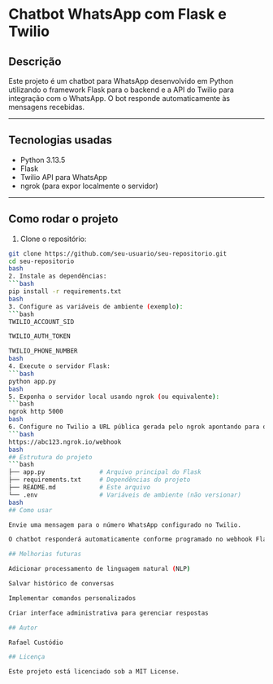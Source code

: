 # Chatbot WhatsApp com Flask e Twilio

## Descrição

Este projeto é um chatbot para WhatsApp desenvolvido em Python utilizando o framework Flask para o backend e a API do Twilio para integração com o WhatsApp. O bot responde automaticamente às mensagens recebidas.

---

## Tecnologias usadas

- Python 3.13.5
- Flask  
- Twilio API para WhatsApp  
- ngrok (para expor localmente o servidor)

---

## Como rodar o projeto

1. Clone o repositório:
```bash
git clone https://github.com/seu-usuario/seu-repositorio.git
cd seu-repositorio
bash
2. Instale as dependências:
```bash
pip install -r requirements.txt
bash
3. Configure as variáveis de ambiente (exemplo):
```bash
TWILIO_ACCOUNT_SID

TWILIO_AUTH_TOKEN

TWILIO_PHONE_NUMBER
bash
4. Execute o servidor Flask:
```bash
python app.py
bash
5. Exponha o servidor local usando ngrok (ou equivalente):
```bash
ngrok http 5000
bash
6. Configure no Twilio a URL pública gerada pelo ngrok apontando para o endpoint do webhook, por exemplo:
```bash
https://abc123.ngrok.io/webhook
bash
## Estrutura do projeto
```bash
├── app.py               # Arquivo principal do Flask
├── requirements.txt     # Dependências do projeto
├── README.md            # Este arquivo
└── .env                 # Variáveis de ambiente (não versionar)
bash
## Como usar

Envie uma mensagem para o número WhatsApp configurado no Twilio.

O chatbot responderá automaticamente conforme programado no webhook Flask.

## Melhorias futuras

Adicionar processamento de linguagem natural (NLP)

Salvar histórico de conversas

Implementar comandos personalizados

Criar interface administrativa para gerenciar respostas

## Autor

Rafael Custódio

## Licença

Este projeto está licenciado sob a MIT License.
